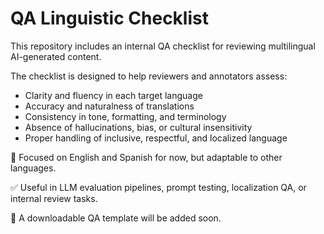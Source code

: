 # QA Linguistic Checklist

This repository includes an internal QA checklist for reviewing multilingual AI-generated content.

The checklist is designed to help reviewers and annotators assess:
- Clarity and fluency in each target language
- Accuracy and naturalness of translations
- Consistency in tone, formatting, and terminology
- Absence of hallucinations, bias, or cultural insensitivity
- Proper handling of inclusive, respectful, and localized language

📌 Focused on English and Spanish for now, but adaptable to other languages.

✅ Useful in LLM evaluation pipelines, prompt testing, localization QA, or internal review tasks.

📄 A downloadable QA template will be added soon.
